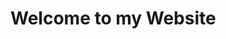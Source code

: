 <!DOCTYPE html>
<html lang="en">
<head>
    <meta charset="UTF-8">
    <meta http-equiv="X-UA-Compatible" content="IE=edge">
    <meta name="viewport" content="width=device-width, initial-scale=1.0">
    <title>My Web Page</title>
</head>
<body>
   <h1>Welcome to my Website</h1>
</body>
</html>